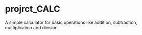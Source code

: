 # projrct_CALC
A simple calculator for basic operations like addition, subtraction, multiplication and division.

